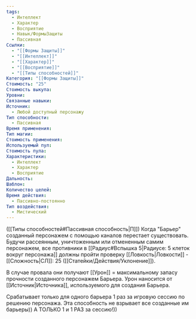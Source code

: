 ```yaml
---
tags:
  - Интеллект
  - Характер
  - Восприятие
  - Навык/ФормыЗащиты
  - Пассивная
Ссылки:
  - "[[Формы Защиты]]"
  - "[[Интеллект]]"
  - "[[Характер]]"
  - "[[Восприятие]]"
  - "[[Типы способностей]]"
Категория: "[[Формы Защиты]]"
Стоимость: "25"
Стоимость выкупа: 
Уровни: 
Связанные навыки: 
Источник:
  - Любой доступный персонажу
Тип способности:
  - Пассивная
Время применения: 
Тип магии: 
Стоимость применения: 
Используемый пул: 
Стоимость пула: 
Характеристики:
  - Интеллект
  - Характер
  - Восприятие
Дальность: 
Шаблон: 
Количество целей: 
Время действия:
  - Пассивно-постоянно
Тип воздействия:
  - Мистический
---
```

([[Типы способностей#Пассивная способность|П]]) Когда "Барьер" созданный персонажем с помощью каналов перестает существовать. Будучи рассеянным, уничтоженным или отмененным самим персонажем, все противники в [[Радиус#Вспышка 5|Радиусе: 5 клеток вокруг персонажа]] должны пройти проверку [[Ловкость|Ловкости]] - [[Сложность|СЛ]]: 25 ([[Статейки/Действия/Уклонение]]).

В случае провала они получают [[Урон]] = максимальному запасу прочности созданного персонажем Барьера. Урон наносится от [[Источник|Источника]], используемого для создания Барьера.

Срабатывает только для одного барьера 1 раз за игровую сессию по решению персонажа. Эта способность не взрывает все созданные им барьеры)) А ТОЛЬКО 1 и 1 РАЗ за сессию!))